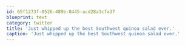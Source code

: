 ```yaml
---
id: 65f1273f-0526-489b-8445-acd28a3cfa37
blueprint: text
category: twitter
title: 'Just whipped up the best Southwest quinoa salad ever.'
caption: 'Just whipped up the best Southwest quinoa salad ever.'
---
```

